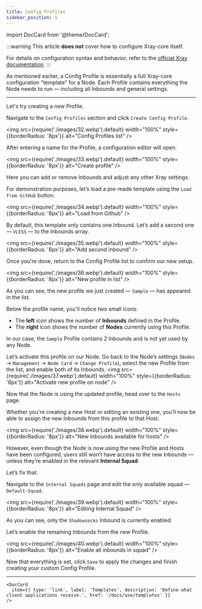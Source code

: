 ```yaml
---
title: Config Profiles
sidebar_position: 5
---
```

import DocCard from '@theme/DocCard';

:::warning
This article **does not** cover how to configure Xray-core itself.

For details on configuration syntax and behavior, refer to the [official Xray documentation](https://xtls.github.io/config/).
:::

As mentioned earlier, a Config Profile is essentially a full Xray-core configuration "template" for a Node. Each Profile contains everything the Node needs to run — including all Inbounds and general settings.

---

Let's try creating a new Profile.

Navigate to the `Config Profiles` section and click `Create Config Profile`.

<img src={require('./images/32.webp').default} width="100%" style={{borderRadius: '8px'}} alt="Config Profiles list" />

After entering a name for the Profile, a configuration editor will open.

<img src={require('./images/33.webp').default} width="100%" style={{borderRadius: '8px'}} alt="Create profile" />

Here you can add or remove Inbounds and adjust any other Xray settings.

For demonstration purposes, let’s load a pre-made template using the `Load from GitHub` button.

<img src={require('./images/34.webp').default} width="100%" style={{borderRadius: '8px'}} alt="Load from Github" />

By default, this template only contains one Inbound. Let’s add a second one — `VLESS` — to the Inbounds array.

<img src={require('./images/35.webp').default} width="100%" style={{borderRadius: '8px'}} alt="Add second inbound" />

Once you're done, return to the Config Profile list to confirm our new setup.

<img src={require('./images/36.webp').default} width="100%" style={{borderRadius: '8px'}} alt="New profile in list" />

As you can see, the new profile we just created — `Sample` — has appeared in the list.

Below the profile name, you'll notice two small icons:
* The **left** icon shows the number of **Inbounds** defined in the Profile.
* The **right** icon shows the number of **Nodes** currently using this Profile.

In our case, the `Sample` Profile contains 2 Inbounds and is not yet used by any Node.

Let’s activate this profile on our Node. Go back to the Node’s settings (`Nodes` → `Management` → `Node Card` → `Change Profile`), select the new Profile from the list, and enable both of its Inbounds.
<img src={require('./images/37.webp').default} width="100%" style={{borderRadius: '8px'}} alt="Activate new profile on node" />

Now that the Node is using the updated profile, head over to the `Hosts` page.

Whether you're creating a new Host or editing an existing one, you’ll now be able to assign the new Inbounds from this profile to that Host.

<img src={require('./images/38.webp').default} width="100%" style={{borderRadius: '8px'}} alt="New inbounds available for hosts" />

However, even though the Node is now using the new Profile and Hosts have been configured, users still won’t have access to the new Inbounds — unless they’re enabled in the relevant **Internal Squad**.

Let’s fix that.

Navigate to the `Internal Squads` page and edit the only available squad — `Default-Squad`.

<img src={require('./images/39.webp').default} width="100%" style={{borderRadius: '8px'}} alt="Editing Internal Squad" />

As you can see, only the `Shadowsocks` Inbound is currently enabled.

Let’s enable the remaining Inbounds from the new Profile.

<img src={require('./images/40.webp').default} width="100%" style={{borderRadius: '8px'}} alt="Enable all inbounds in squad" />

Now that everything is set, click `Save` to apply the changes and finish creating your custom Config Profile.

---

```mdx-code-block
<DocCard
  item={{ type: 'link', label: 'Templates', description: 'Define what client applications receive.', href: '/docs/use/templates' }}
/>
```

